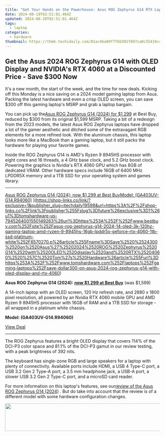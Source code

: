 ```yaml
---
title: "Get Your Hands on the Powerhouse: Asus ROG Zephyrus G14 RTX Laptop Now Discounted to $1099 at Best Buy"
date: 2024-08-19T02:51:01.464Z
updated: 2024-08-20T02:51:01.464Z
tags:
  - laptop
categories:
  - hardware
thumbnail: https://thmb.techidaily.com/81ac4ba09f7fbb502f897ca0c55434cc97c04fe41c01b4f05dc48044320b63e0.jpg
---
```


## Get the Asus 2024 ROG Zephyrus G14 with OLED Display and NVIDIA's RTX 4060 at a Discounted Price - Save $300 Now

It's a new month, the start of the week, and the time for new deals. Kicking off this Monday is a nice saving on a 2024 model gaming laptop from Asus. Packing the latest hardware and even a crisp OLED screen, you can save $300 off this gaming laptop's MSRP and grab a laptop bargain.

 You can pick up the[Asus ROG Zephyrus G14 (2024) for $1,299](https://shop-links.co/link?publisher%5Fslug=future&exclusive=1&u1=tomshardware-us-7881898287876515954&url=https%3A%2F%2Fwww.bestbuy.com%2Fsite%2Fasus-rog-zephyrus-g14-2024-14-oled-3k-120hz-gaming-laptop-amd-ryzen-9-8945hs-16gb-lpddr5x-geforce-rtx-4060-1tb-ssd-platinum-white%2F6570270.p&article%5Fname=Save%20%24300%20on%20Asus'%202024%20ROG%20Zephyrus%20G14%20with%20OLED%20display%20and%20RTX%204060%20%7C%20Tom's%20Hardware&article%5Furl=https%3A%2F%2Fwww.tomshardware.com%2Flaptops%2Fgaming-laptops%2Fsave-dollar300-on-asus-2024-rog-zephyrus-g14-with-oled-display-and-rtx-4060) at Best Buy, reduced by $300 from its original $1,599 MSRP. Taking a bit of a redesign from the 2023 models, the latest Asus ROG Zephyrus laptops have dropped a lot of the gamer aesthetic and ditched some of the extravagant RGB elements for a more refined look. With the aluminum chassis, this laptop looks more like a MacBook than a gaming laptop, but it still packs the hardware for playing your favorite games.

 Inside the ROG Zephyrus G14 is AMD's Ryzen 9 8945HS processor with eight cores and 16 threads, a 4 GHz base clock, and 5.2 GHz boost clock. Powering the graphics is Nvidia's RTX 4060 GPU which has 8GB of dedicated VRAM. Other hardware specs include 16GB of 6400 MHz LPDDR5X memory and a 1TB SSD for your operating system and games library.

---

[Asus ROG Zephyrus G14 (2024): now $1,299 at Best BuyModel: (GA403UV-G14.R94060)](https://cdn.mos.cms.futurecdn.net/pcWXXqSGCvgg36Fm7DQBhF-200-100.png "Asus ROG Zephyrus G14 (2024): now $1,299 at Best BuyModel: (GA403UV-G14.R94060)") ](https://shop-links.co/link/?exclusive=1&publisher_slug=itechdaily19598&url=https%3A%2F%2Fshop-links.co%2Flink%3Fpublisher%255Fslug%3Dfuture%26exclusive%3D1%26u1%3Dtomshardware-us-7945264001550149263%26url%3Dhttps%253A%252F%252Fwww.bestbuy.com%252Fsite%252Fasus-rog-zephyrus-g14-2024-14-oled-3k-120hz-gaming-laptop-amd-ryzen-9-8945hs-16gb-lpddr5x-geforce-rtx-4060-1tb-ssd-platinum-white%252F6570270.p%26article%255Fname%3DSave%2520%2524300%2520on%2520Asus%27%25202024%2520ROG%2520Zephyrus%2520G14%2520with%2520OLED%2520display%2520and%2520RTX%25204060%2520%257C%2520Tom%27s%2520Hardware%26article%255Furl%3Dhttps%253A%252F%252Fwww.tomshardware.com%252Flaptops%252Fgaming-laptops%252Fsave-dollar300-on-asus-2024-rog-zephyrus-g14-with-oled-display-and-rtx-4060)

**Asus ROG Zephyrus G14 (2024):** [**now $1,299 at Best Buy**](https://shop-links.co/link/?exclusive=1&publisher_slug=itechdaily19598&url=https%3A%2F%2Fshop-links.co%2Flink%3Fpublisher%255Fslug%3Dfuture%26exclusive%3D1%26u1%3Dtomshardware-us-8611191411065572636%26url%3Dhttps%253A%252F%252Fwww.bestbuy.com%252Fsite%252Fasus-rog-zephyrus-g14-2024-14-oled-3k-120hz-gaming-laptop-amd-ryzen-9-8945hs-16gb-lpddr5x-geforce-rtx-4060-1tb-ssd-platinum-white%252F6570270.p%26article%255Fname%3DSave%2520%2524300%2520on%2520Asus%27%25202024%2520ROG%2520Zephyrus%2520G14%2520with%2520OLED%2520display%2520and%2520RTX%25204060%2520%257C%2520Tom%27s%2520Hardware%26article%255Furl%3Dhttps%253A%252F%252Fwww.tomshardware.com%252Flaptops%252Fgaming-laptops%252Fsave-dollar300-on-asus-2024-rog-zephyrus-g14-with-oled-display-and-rtx-4060) (was $1,599)  
  
 A 14-inch laptop with an OLED screen, 120 Hz refresh rate, and 2880 x 1800 pixel resolution, all powered by an Nvidia RTX 4060 mobile GPU and AMD Ryzen 9 8945HS processor with 16GB of RAM and a 1TB SSD for storage - all wrapped in a platinum white chassis.  
  
**Model: (GA403UV-G14.R94060)**

[View Deal](https://shop-links.co/link/?exclusive=1&publisher_slug=itechdaily19598&url=https%3A%2F%2Fshop-links.co%2Flink%3Fpublisher%255Fslug%3Dfuture%26exclusive%3D1%26u1%3Dtomshardware-us-7945264001550149263%26url%3Dhttps%253A%252F%252Fwww.bestbuy.com%252Fsite%252Fasus-rog-zephyrus-g14-2024-14-oled-3k-120hz-gaming-laptop-amd-ryzen-9-8945hs-16gb-lpddr5x-geforce-rtx-4060-1tb-ssd-platinum-white%252F6570270.p%26article%255Fname%3DSave%2520%2524300%2520on%2520Asus%27%25202024%2520ROG%2520Zephyrus%2520G14%2520with%2520OLED%2520display%2520and%2520RTX%25204060%2520%257C%2520Tom%27s%2520Hardware%26article%255Furl%3Dhttps%253A%252F%252Fwww.tomshardware.com%252Flaptops%252Fgaming-laptops%252Fsave-dollar300-on-asus-2024-rog-zephyrus-g14-with-oled-display-and-rtx-4060)

---

 The ROG Zephyrus features a bright OLED display that covers 114% of the DCI-P3 color space and 81.1% of the DCI-P3 gamut in our review testing, with a peak brightness of 392 nits.

 The keyboard has single-zone RGB and large speakers for a laptop with plenty of connectivity. Available ports include HDMI, a USB 4 Type-C port, a USB 3.2 Gen 2 Type-A port, a 3.5 mm headphone jack, a USB-A port, a slower USB 3.2 Gen 2 Type-C port, and a microSD card reader.

 For more information on this laptop's features, see our[review of the Asus ROG Zephyrus G14 (2024)](https://tools.techidaily.com) . But do take into account that the review is of a different model with some hardware configuration changes.

<ins class="adsbygoogle"
     style="display:block"
     data-ad-format="autorelaxed"
     data-ad-client="ca-pub-7571918770474297"
     data-ad-slot="1223367746"></ins>



<ins class="adsbygoogle"
     style="display:block"
     data-ad-client="ca-pub-7571918770474297"
     data-ad-slot="8358498916"
     data-ad-format="auto"
     data-full-width-responsive="true"></ins>



<!-- affiliate ads begin -->
<a href="https://newchic.sjv.io/c/5597632/1659704/14420" target="_top" id="1659704"><img src="//a.impactradius-go.com/display-ad/14420-1659704" border="0" alt="" width="728" height="90"/></a><img height="0" width="0" src="https://imp.pxf.io/i/5597632/1659704/14420" style="position:absolute;visibility:hidden;" border="0" />
<!-- affiliate ads end -->